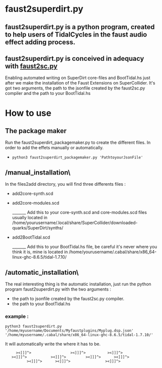 # faust2superdirt.py
## faust2superdirt.py is a python program, created to help users of TidalCycles in the faust audio effect adding process.
## faust2superdirt.py is conceived in adequacy with [faust2sc.py](https://github.com/madskjeldgaard/faust2sc.py)
Enabling automated writing on SuperDirt core-files and BootTidal.hs just after we make the installation of the Faust Extensions on SuperCollider.
It's got two arguments, the path to the jsonfile created by the faust2sc.py compiler and the path to your BootTidal.hs

# How to use

## The package maker
Run the faust2superdirt_packagemaker.py to create the different files. In order to add the effets manually or automatically.
* `python3 faust2superdirt_packagemaker.py 'PathtoyourJsonFile'`

## /manual_installation\

In the files2add directory, you will find three differents files :

* add2core-synth.scd 
* add2core-modules.scd 

    _______  Add this to your core-synth.scd and core-modules.scd files usually located in /home/yourusername/.local/share/SuperCollider/downloaded-quarks/SuperDirt/synths/

* add2BootTidal.scd 

    _______ Add this to your BootTidal.hs file, be careful it's never where you think it is, mine is located in /home/yourusername/.cabal/share/x86_64-linux-ghc-8.6.5/tidal-1.7.10/

## /automatic_installation\

The real interesting thing is the automatic installation, 
just run the python program faust2superdirt.py with the two arguments :

* the path to jsonfile created by the faust2sc.py compiler.
* the path to your BootTidal.hs
### example : 
 `python3 faust2superdirt.py '/home/myusername/Documents/Myfaustplugins/Myplug.dsp.json' '/home/myusername/.cabal/share/x86_64-linux-ghc-8.6.5/tidal-1.7.10/'`
 
It will automatically write the where it has to be. 



         ><]]]^>                  ><]]]^>          ><]]]^>
       ><]]]^>           ><]]]^>         ><]]]^>      ><]]]^>
              ><]]]^>      ><]]]^>                ><]]]^>
